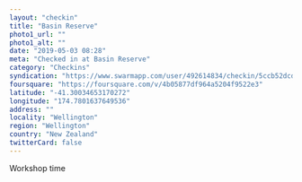 ```yaml
---
layout: "checkin"
title: "Basin Reserve"
photo1_url: ""
photo1_alt: ""
date: "2019-05-03 08:28"
meta: "Checked in at Basin Reserve"
category: "Checkins"
syndication: "https://www.swarmapp.com/user/492614834/checkin/5ccb52dcd41bb70039e48d08"
foursquare: "https://foursquare.com/v/4b05877df964a5204f9522e3"
latitude: "-41.30034653170272"
longitude: "174.7801637649536"
address: ""
locality: "Wellington"
region: "Wellington"
country: "New Zealand"
twitterCard: false
---
```

Workshop time
